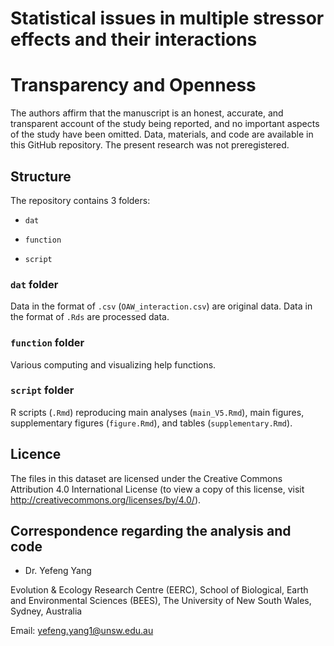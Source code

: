 # Statistical issues in multiple stressor effects and their interactions


# Transparency and Openness
The authors affirm that the manuscript is an honest, accurate, and transparent account of the study being reported, and no important aspects of the study have been omitted. Data, materials, and code are available in this GitHub repository. The present research was not preregistered.

## Structure

The repository contains 3 folders:

- `dat`

- `function`

- `script`

### `dat` folder

Data in the format of `.csv` (`OAW_interaction.csv`) are original data. Data in the format of `.Rds` are processed data.

### `function` folder

Various computing and visualizing help functions.

### `script` folder

R scripts (`.Rmd`) reproducing main analyses (`main_V5.Rmd`), main figures, supplementary figures (`figure.Rmd`), and tables (`supplementary.Rmd`).


## Licence

The files in this dataset are licensed under the Creative Commons Attribution 4.0 International License (to view a copy of this license, visit http://creativecommons.org/licenses/by/4.0/).


## Correspondence regarding the analysis and code

- Dr. Yefeng Yang

Evolution & Ecology Research Centre (EERC), 
School of Biological, Earth and Environmental Sciences (BEES), 
The University of New South Wales, Sydney, Australia

Email: yefeng.yang1@unsw.edu.au

